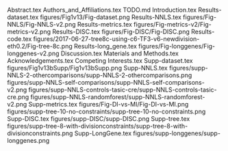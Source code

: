 Abstract.tex
Authors_and_Affiliations.tex
TODO.md
Introduction.tex
Results-dataset.tex
figures/Fig1v13/Fig-dataset.png
Results-NNLS.tex
figures/Fig-NNLS/Fig-NNLS-v2.png
Results-metrics.tex
figures/Fig-metrics-v2/Fig-metrics-v2.png
Results-DISC.tex
figures/Fig-DISC/Fig-DISC.png
Results-code.tex
figures/2017-06-27-tree8c-using-c6-TF3-v6-newdivision-eth0.2/Fig-tree-8c.png
Results-long_gene.tex
figures/Fig-longgenes/Fig-longgenes-v2.png
Discussion.tex
Materials and Methods.tex
Acknowledgements.tex
Competing Interests.tex
Supp-dataset.tex
figures/Fig1v13bSupp/Fig1v13bSupp.png
Supp-NNLS.tex
figures/supp-NNLS-2-othercomparisons/supp-NNLS-2-othercomparisons.png
figures/supp-NNLS-self-comparisons/supp-NNLS-self-comparisons-v2.png
figures/supp-NNLS-controls-tasic-cre/supp-NNLS-controls-tasic-cre.png
figures/supp-NNLS-randomforest/supp-NNLS-randomforest-v2.png
Supp-metrics.tex
figures/Fig-DI-vs-MI/Fig-DI-vs-MI.png
figures/supp-tree-10-no-constraints/supp-tree-10-no-constraints.png
Supp-DISC.tex
figures/supp-DISC/supp-DISC.png
Supp-tree.tex
figures/supp-tree-8-with-divisionconstraints/supp-tree-8-with-divisionconstraints.png
Supp-LongGene.tex
figures/supp-longgenes/supp-longgenes.png
